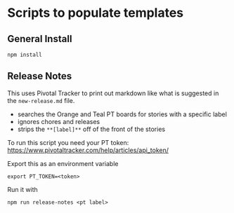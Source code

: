 # Scripts to populate templates

## General Install

    npm install

## Release Notes

This uses Pivotal Tracker to print out markdown like what is suggested in the `new-release.md` file.
- searches the Orange and Teal PT boards for stories with a specific label
- ignores chores and releases
- strips the `**[label]**` off of the front of the stories

To run this script you need your PT token: https://www.pivotaltracker.com/help/articles/api_token/

Export this as an environment variable

    export PT_TOKEN=<token>

Run it with

    npm run release-notes <pt label>
